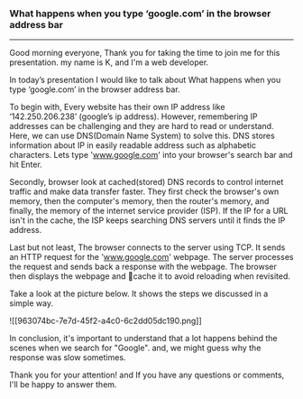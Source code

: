 ### What happens when you type ‘google.com’ in the browser address bar

---

Good morning everyone, Thank you for taking the time to join me for this presentation.
my name is K, and I'm a web developer.

In today’s presentation I would like to talk about What happens when you type ‘google.com’ in the browser address bar.

To begin with, Every website has their own IP address like ‘142.250.206.238’ (google’s ip address).
However, remembering IP addresses can be challenging and they are hard to read or understand.
Here, we can use DNS(Domain Name System) to solve this. DNS stores information about IP in easily readable address such as alphabetic characters.
Lets type 'www.google.com' into your browser's search bar and hit Enter.

Secondly, browser look at cached(stored) DNS records to control internet traffic and make data transfer faster. They first check the browser's own memory, then the computer's memory, then the router's memory, and finally, the memory of the internet service provider (ISP).
If the IP for a URL isn't in the cache, the ISP keeps searching DNS servers until it finds the IP address.

Last but not least, The browser connects to the server using TCP. It sends an HTTP request for the 'www.google.com' webpage. The server processes the request and sends back a response with the webpage. The browser then displays the webpage and cache it to avoid reloading when revisited.

Take a look at the picture below. It shows the steps we discussed in a simple way.

![[963074bc-7e7d-45f2-a4c0-6c2dd05dc190.png]]

In conclusion, it's important to understand that a lot happens behind the scenes when we search for "Google". and, we might guess why the response was slow sometimes.

Thank you for your attention! and If you have any questions or comments, I'll be happy to answer them.
